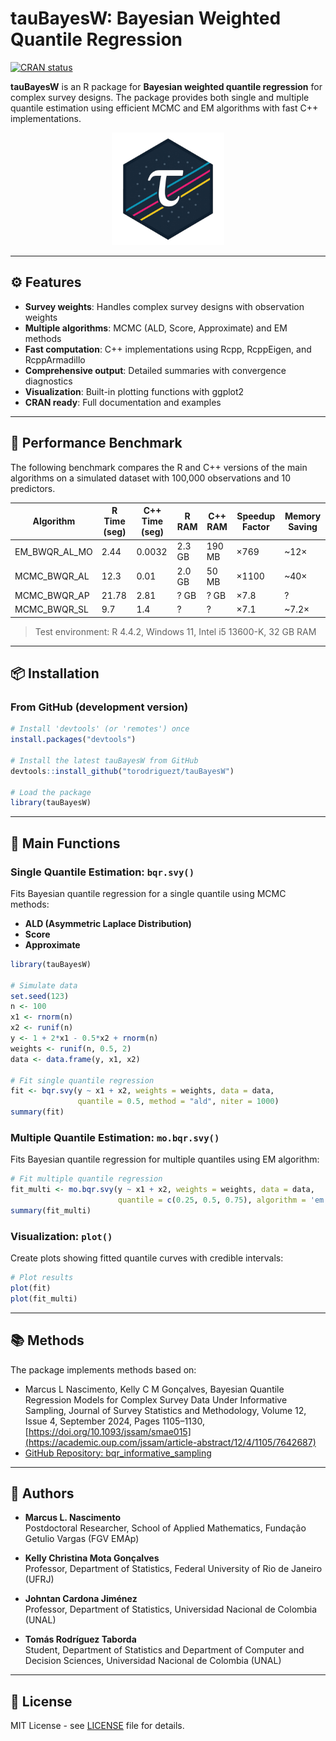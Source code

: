 # tauBayesW: Bayesian Weighted Quantile Regression

[![CRAN status](https://www.r-pkg.org/badges/version/tauBayesW)](https://CRAN.R-project.org/package=tauBayesW)

**tauBayesW** is an R package for **Bayesian weighted quantile regression** for complex survey designs. The package provides both single and multiple quantile estimation using efficient MCMC and EM algorithms with fast C++ implementations.

<p align="center">
  <img src="web/public/logo_tau.png" width="180" alt="tauBayesW logo"/>
</p>

---

## ⚙️ Features

- **Survey weights**: Handles complex survey designs with observation weights
- **Multiple algorithms**: MCMC (ALD, Score, Approximate) and EM methods  
- **Fast computation**: C++ implementations using Rcpp, RcppEigen, and RcppArmadillo
- **Comprehensive output**: Detailed summaries with convergence diagnostics
- **Visualization**: Built-in plotting functions with ggplot2
- **CRAN ready**: Full documentation and examples

---

## 🚀 Performance Benchmark

The following benchmark compares the R and C++ versions of the main algorithms on a simulated dataset with 100,000 observations and 10 predictors.

| Algorithm            | R Time (seg) | C++ Time (seg) | R RAM  | C++ RAM | Speedup Factor | Memory Saving |
|----------------------|--------------|----------------|--------|---------|----------------|----------------|
| EM_BWQR_AL_MO        | 2.44         | 0.0032         | 2.3 GB | 190 MB  | ×769           | ~12×           |
| MCMC_BWQR_AL         | 12.3         | 0.01           | 2.0 GB | 50 MB   | ×1100          | ~40×           |
| MCMC_BWQR_AP         | 21.78        | 2.81           | ? GB   | ? GB    | ×7.8           | ?              |
| MCMC_BWQR_SL         | 9.7          | 1.4            | ?      | ?       | ×7.1           | ~7.2×          |

> Test environment: R 4.4.2, Windows 11, Intel i5 13600-K, 32 GB RAM

---

## 📦 Installation

### From GitHub (development version)

```r
# Install 'devtools' (or 'remotes') once
install.packages("devtools")

# Install the latest tauBayesW from GitHub
devtools::install_github("torodriguezt/tauBayesW")

# Load the package
library(tauBayesW)
```

---

## 🎯 Main Functions

### Single Quantile Estimation: `bqr.svy()`

Fits Bayesian quantile regression for a single quantile using MCMC methods:

- **ALD (Asymmetric Laplace Distribution)**
- **Score**
- **Approximate**

```r
library(tauBayesW)

# Simulate data
set.seed(123)
n <- 100
x1 <- rnorm(n)
x2 <- runif(n) 
y <- 1 + 2*x1 - 0.5*x2 + rnorm(n)
weights <- runif(n, 0.5, 2)
data <- data.frame(y, x1, x2)

# Fit single quantile regression
fit <- bqr.svy(y ~ x1 + x2, weights = weights, data = data, 
               quantile = 0.5, method = "ald", niter = 1000)
summary(fit)
```

### Multiple Quantile Estimation: `mo.bqr.svy()`

Fits Bayesian quantile regression for multiple quantiles using EM algorithm:

```r
# Fit multiple quantile regression
fit_multi <- mo.bqr.svy(y ~ x1 + x2, weights = weights, data = data, 
                        quantile = c(0.25, 0.5, 0.75), algorithm = 'em')
summary(fit_multi)
```

### Visualization: `plot()`

Create plots showing fitted quantile curves with credible intervals:

```r
# Plot results
plot(fit)
plot(fit_multi)
```

---

## 📚 Methods

The package implements methods based on:

- Marcus L Nascimento, Kelly C M Gonçalves, Bayesian Quantile Regression Models for Complex Survey Data Under Informative Sampling, Journal of Survey Statistics and Methodology, Volume 12, Issue 4, September 2024, Pages 1105–1130, [https://doi.org/10.1093/jssam/smae015](https://academic.oup.com/jssam/article-abstract/12/4/1105/7642687)
- [GitHub Repository: bqr_informative_sampling](https://github.com/marcuslavagnole/bqr_informative_sampling)

---

## 👥 Authors

- **Marcus L. Nascimento**  
  Postdoctoral Researcher, School of Applied Mathematics, Fundação Getulio Vargas (FGV EMAp)

- **Kelly Christina Mota Gonçalves**  
  Professor, Department of Statistics, Federal University of Rio de Janeiro (UFRJ)

- **Johntan Cardona Jiménez**  
  Professor, Department of Statistics, Universidad Nacional de Colombia (UNAL)

- **Tomás Rodríguez Taborda**  
  Student, Department of Statistics and Department of Computer and Decision Sciences, Universidad Nacional de Colombia (UNAL)

---

## 📄 License

MIT License - see [LICENSE](LICENSE) file for details.
